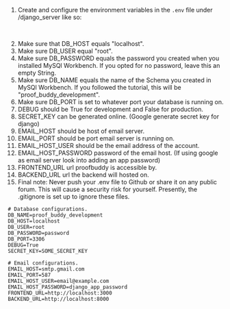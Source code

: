 1. Create and configure the environment variables in the `.env` file under /django_server like so:

<br>

2. Make sure that DB_HOST equals "localhost".
3. Make sure DB_USER equal "root".
4. Make sure DB_PASSWORD equals the password you created when you installed MySQl Workbench. If you opted for no password, leave this an empty String.
5. Make sure DB_NAME equals the name of the Schema you created in MySQl Workbench. If you followed the tutorial, this will be "proof_buddy_development".
6. Make sure DB_PORT is set to whatever port your database is running on.
7. DEBUG should be True for development and False for production.
8. SECRET_KEY can be generated online. (Google generate secret key for django)
9. EMAIL_HOST should be host of email server.
10. EMAIL_PORT should be port email server is running on.
11. EMAIL_HOST_USER should be the email address of the account.
12. EMAIL_HOST_PASSWORD password of the email host. (If using google as email server look into adding an app password)
13. FRONTEND_URL url proofbuddy is accessible by.
14. BACKEND_URL url the backend will hosted on.
15. Final note: Never push your .env file to Github or share it on any public forum. This will cause a security risk for yourself. Presently, the .gitignore is set up to ignore these files.

```
# Database configurations.
DB_NAME=proof_buddy_development
DB_HOST=localhost
DB_USER=root
DB_PASSWORD=password
DB_PORT=3306
DEBUG=True
SECRET_KEY=SOME_SECRET_KEY

# Email configurations.
EMAIL_HOST=smtp.gmail.com
EMAIL_PORT=587
EMAIL_HOST_USER=email@example.com
EMAIL_HOST_PASSWORD=django_app_password
FRONTEND_URL=http://localhost:3000
BACKEND_URL=http://localhost:8000

```